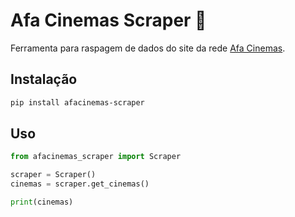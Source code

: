# Afa Cinemas Scraper 🦀
Ferramenta para raspagem de dados do site da rede [Afa Cinemas](http://afacinemas.com.br/).

## Instalação

```sh
pip install afacinemas-scraper
```

## Uso 

```python
from afacinemas_scraper import Scraper

scraper = Scraper()
cinemas = scraper.get_cinemas()

print(cinemas)
```
